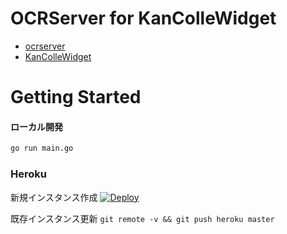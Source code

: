 # OCRServer for KanColleWidget

- [ocrserver](https://github.com/otiai10/ocrserver)
- [KanColleWidget](https://github.com/otiai10/kanColleWidget)

# Getting Started

#### ローカル開発

```sh
go run main.go
```

### Heroku

新規インスタンス作成 [![Deploy](https://www.herokucdn.com/deploy/button.svg)](https://heroku.com/deploy)

既存インスタンス更新 `git remote -v && git push heroku master`
